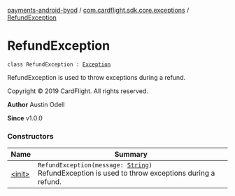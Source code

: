 [payments-android-byod](../../index.md) / [com.cardflight.sdk.core.exceptions](../index.md) / [RefundException](./index.md)

# RefundException

`class RefundException : `[`Exception`](https://kotlinlang.org/api/latest/jvm/stdlib/kotlin/-exception/index.html)

RefundException is used to throw exceptions during a refund.

Copyright © 2019 CardFlight. All rights reserved.

**Author**
Austin Odell

**Since**
v1.0.0

### Constructors

| Name | Summary |
|---|---|
| [&lt;init&gt;](-init-.md) | `RefundException(message: `[`String`](https://kotlinlang.org/api/latest/jvm/stdlib/kotlin/-string/index.html)`)`<br>RefundException is used to throw exceptions during a refund. |

